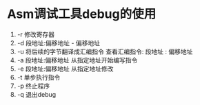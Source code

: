 # Asm调试工具debug的使用

1. -r 修改寄存器
2. -d 段地址:偏移地址 - 偏移地址
3. -u 将后续的字节翻译成汇编指令 查看汇编指令: 段地址 : 偏移地址
4. -a 段地址:偏移地址 从指定地址开始编写指令
5. -e 段地址:偏移地址 从指定地址修改
6. -t 单步执行指令
7. -p 终止程序
8. -q 退出debug